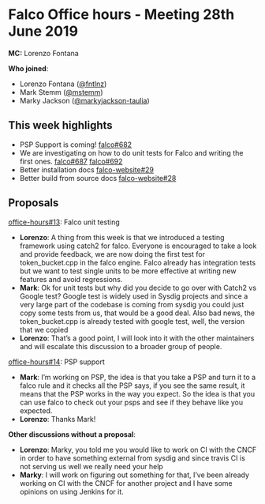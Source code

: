 # Falco Office hours - Meeting 28th June 2019

**MC:** Lorenzo Fontana

**Who joined**:

- Lorenzo Fontana ([@fntlnz](https://github.com/fntlnz))
- Mark Stemm ([@mstemm](https://github.com/mstemm))
- Marky Jackson ([@markyjackson-taulia](https://github.com/markyjackson-taulia))

## This week highlights
- PSP Support is coming! [falco#682](https://github.com/falcosecurity/falco/pull/682)
- We are investigating on how to do unit tests for Falco and writing the first ones. [falco#687](https://github.com/falcosecurity/falco/pull/687)
 [falco#692](https://github.com/falcosecurity/falco/pull/692)
- Better installation docs [falco-website#29](https://github.com/falcosecurity/falco-website/pull/29)
- Better build from source docs [falco-website#28](https://github.com/falcosecurity/falco-website/pull/28)

## Proposals

[office-hours#13](https://github.com/falcosecurity/office-hours/issues/13): Falco unit testing

- **Lorenzo**: A thing from this week is that we introduced a testing framework using catch2 for falco. Everyone is encouraged to take a look and provide feedback, we are now doing the first test for token_bucket.cpp in the falco engine. Falco already has integration tests but we want to test single units to be more effective at writing new features and avoid regressions.
- **Mark**: Ok for unit tests but why did you decide to go over with Catch2 vs Google test?
Google test is widely used in Sysdig projects and since a very large part of the codebase is coming from sysdig you could just copy some tests from us, that would be a good deal. Also bad news, the token_bucket.cpp is already tested with google test, well, the version that we copied
- **Lorenzo**: That’s a good point, I will look into it with the other maintainers and will escalate this discussion to a broader group of people.


[office-hours#14](https://github.com/falcosecurity/office-hours/issues/14): PSP support

- **Mark**: I’m working on PSP, the idea is that you take a PSP and turn it to a falco rule and it checks all the PSP says, if you see the same result, it means that the PSP works in the way you expect. So the idea is that you can use falco to check out your psps and see if they behave like you expected.
- **Lorenzo**: Thanks Mark!


**Other discussions without a proposal**:


- **Lorenzo**: Marky, you told me you would like to work on CI with the CNCF in order to have something external from sysdig and since travis CI is not serving us well we really need your help
- **Marky**: I will work on figuring out something for that, I’ve been already working on CI with the CNCF for another project and I have some opinions on using Jenkins for it.

